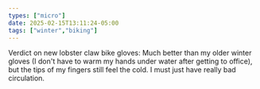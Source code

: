 ```yaml
---
types: ["micro"]
date: 2025-02-15T13:11:24-05:00
tags: ["winter","biking"]
---
```

Verdict on new lobster claw bike gloves: Much better than my older winter gloves (I don't have to warm my hands under water after getting to office), but the tips of my fingers still feel the cold. I must just have really bad circulation.
